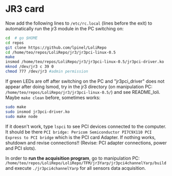 # JR3 card

Now add the following lines to `/etc/rc.local` (lines before the exit) to automatically run the jr3 module in the PC switching on:

```bash
cd  # go $HOME
cd repos
git clone https://github.com/lpinel/LoliRepo
cd /home/teo/repos/LoliRepo/jr3/jr3pci-linux-0.5
make
insmod /home/teo/repos/LoliRepo/jr3/jr3pci-linux-0.5/jr3pci-driver.ko
mknod /dev/jr3 c 39 0
chmod 777 /dev/jr3 #admin permission 
```

If green LEDs are off after switching on the PC and "jr3pci_driver" does not appear after doing lsmod, try in the jr3 directory (on manipulation PC: `/home/teo/repos/LoliRepo/jr3/jr3pci-linux-0.5/`) and see README_loli. Maybe `make clean` before, sometimes works:

```bash 
sudo make
sudo insmod jr3pci-driver.ko
sudo make node
```

If it doesn't work, type `lspci` to see PCI devices connected to the computer. It should be there `PCI bridge: Pericom Semiconductor PI7C9X110 PCI Express to PCI bridge` which is the PCI card Adapter.
If nothing works, shutdown and revise connections!! (Revise: PCI adapter connections, power and PCI slots).

In order to  **run the acquisition program**, go to manipulation PC: `/home/teo/repos/LoliRepo/LoliRepo/TFM/jr3Yarp/jr3pci4channelYarp/build` and execute `./jr3pci4channelYarp` for all sensors data acquisition.
